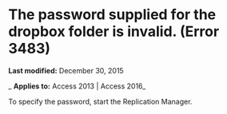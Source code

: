 
# The password supplied for the dropbox folder <name> is invalid. (Error 3483)

 **Last modified:** December 30, 2015

 _ **Applies to:** Access 2013 | Access 2016_

To specify the password, start the Replication Manager.

